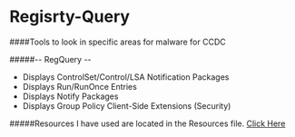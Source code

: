# Regisrty-Query
####Tools to look in specific areas for malware for CCDC

#####-- RegQuery --
* Displays ControlSet/Control/LSA Notification Packages
* Displays Run/RunOnce Entries
* Displays Notify Packages
* Displays Group Policy Client-Side Extensions (Security)

#####Resources I have used are located in the Resources file. [Click Here](/Resources)
